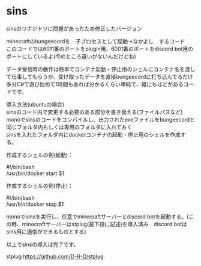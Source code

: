 # sins

sinsのリポジトリに問題があったため修正したバージョン  
  
minecraftのbungeecordを　子プロセスとして起動→なかよし　するコード  
このコードでは6011番のポートをplugin用、6001番のポートをdiscord bot用のポートにしているよ(今のところ違いがないんだけどね)

データ受信時の動作は簡単でコンテナ起動・停止用のシェルにコンテナ名を渡して仕事してもらうか、受け取ったデータを直接bungeecordに打ち込んでるだけ  
多分C#で遊び始めて1時間もあれば分かるくらい単純で、雑にもほどがあるコードです。

導入方法(ubuntuの場合)  
sinsのコード内で変更する必要のある部分を書き換える(ファイルパスなど)  
monoでsinsのコードをコンパイルし、出力されたexeファイルをbungeecordと同じフォルダ内もしくは専用のフォルダに入れておく  
sinsを入れたフォルダ内にdockerコンテナの起動・停止用のシェルを作成する。  
  
  
作成するシェルの例(起動)：  
  
#!/bin/bash  
/usr/bin/docker start $1
  
作成するシェルの例(停止)：  
  
#!/bin/bash  
/usr/bin/docker stop $1  

monoでsinsを実行し、任意でminecraftサーバーとdiscord botを起動する。(この時、minecraftサーバーはstplug(最下段に記述)を導入済み　discord botはsins用に通信ができるものとする)
  
以上でsinsの導入は完了です。
  
stplug https://github.com/D-R-D/stplug
